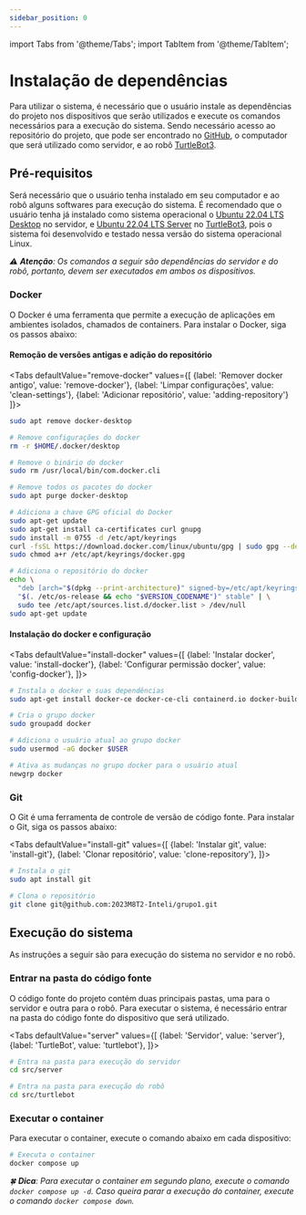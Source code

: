 ```yaml
---
sidebar_position: 0
---
```


import Tabs from '@theme/Tabs';
import TabItem from '@theme/TabItem';

# Instalação de dependências

Para utilizar o sistema, é necessário que o usuário instale as dependências do projeto nos dispositivos que serão utilizados e execute os comandos necessários para a execução do sistema. Sendo necessário acesso ao repositório do projeto, que pode ser encontrado no [GitHub](https://github.com/2023M8T2-Inteli/grupo1/), o computador que será utilizado como servidor, e ao robô [TurtleBot3](https://www.turtlebot.com/turtlebot3/).

## Pré-requisitos

Será necessário que o usuário tenha instalado em seu computador e ao robô alguns softwares para execução do sistema. É recomendado que o usuário tenha já instalado como sistema operacional o [Ubuntu 22.04 LTS Desktop](https://ubuntu.com/download/desktop) no servidor, e [Ubuntu 22.04 LTS Server](https://ubuntu.com/download/server) no [TurtleBot3](https://www.turtlebot.com/turtlebot3/), pois o sistema foi desenvolvido e testado nessa versão do sistema operacional Linux.

_:warning: **Atenção**: Os comandos a seguir são dependências do servidor e do robô, portanto, devem ser executados em ambos os dispositivos._

### Docker

O Docker é uma ferramenta que permite a execução de aplicações em ambientes isolados, chamados de containers. Para instalar o Docker, siga os passos abaixo:

#### Remoção de versões antigas e adição do repositório

<Tabs defaultValue="remove-docker" values={[
{label: 'Remover docker antigo', value: 'remove-docker'},
{label: 'Limpar configurações', value: 'clean-settings'},
{label: 'Adicionar repositório', value: 'adding-repository'}
]}>

<TabItem value="remove-docker">

```bash
sudo apt remove docker-desktop
```

</TabItem>

<TabItem value="clean-settings">

```bash
# Remove configurações do docker
rm -r $HOME/.docker/desktop

# Remove o binário do docker
sudo rm /usr/local/bin/com.docker.cli

# Remove todos os pacotes do docker
sudo apt purge docker-desktop
```

</TabItem>

<TabItem value="adding-repository">

```bash
# Adiciona a chave GPG oficial do Docker
sudo apt-get update
sudo apt-get install ca-certificates curl gnupg
sudo install -m 0755 -d /etc/apt/keyrings
curl -fsSL https://download.docker.com/linux/ubuntu/gpg | sudo gpg --dearmor -o /etc/apt/keyrings/docker.gpg
sudo chmod a+r /etc/apt/keyrings/docker.gpg

# Adiciona o repositório do docker
echo \
  "deb [arch="$(dpkg --print-architecture)" signed-by=/etc/apt/keyrings/docker.gpg] https://download.docker.com/linux/ubuntu \
  "$(. /etc/os-release && echo "$VERSION_CODENAME")" stable" | \
  sudo tee /etc/apt/sources.list.d/docker.list > /dev/null
sudo apt-get update
```

</TabItem>
</Tabs>

#### Instalação do docker e configuração

<Tabs defaultValue="install-docker" values={[
{label: 'Instalar docker', value: 'install-docker'},
{label: 'Configurar permissão docker', value: 'config-docker'},
]}>

<TabItem value="install-docker">

```bash
# Instala o docker e suas dependências
sudo apt-get install docker-ce docker-ce-cli containerd.io docker-buildx-plugin docker-compose-plugin
```

</TabItem>

<TabItem value="config-docker">

```bash
# Cria o grupo docker
sudo groupadd docker

# Adiciona o usuário atual ao grupo docker
sudo usermod -aG docker $USER

# Ativa as mudanças no grupo docker para o usuário atual
newgrp docker
```

</TabItem>

</Tabs>

### Git

O Git é uma ferramenta de controle de versão de código fonte. Para instalar o Git, siga os passos abaixo:

<Tabs defaultValue="install-git" values={[
{label: 'Instalar git', value: 'install-git'},
{label: 'Clonar repositório', value: 'clone-repository'},
]}>

<TabItem value="install-git">

```bash
# Instala o git
sudo apt install git
```

</TabItem>

<TabItem value="clone-repository">

```bash
# Clona o repositório
git clone git@github.com:2023M8T2-Inteli/grupo1.git
```

</TabItem>

</Tabs>

## Execução do sistema

As instruções a seguir são para execução do sistema no servidor e no robô.

### Entrar na pasta do código fonte

O código fonte do projeto contém duas principais pastas, uma para o servidor e outra para o robô. Para executar o sistema, é necessário entrar na pasta do código fonte do dispositivo que será utilizado.

<Tabs defaultValue="server" values={[
{label: 'Servidor', value: 'server'},
{label: 'TurtleBot', value: 'turtlebot'},
]}>

<TabItem value="server">

```bash
# Entra na pasta para execução do servidor
cd src/server
```

</TabItem>

<TabItem value="turtlebot">

```bash
# Entra na pasta para execução do robô
cd src/turtlebot
```

</TabItem>

</Tabs>

### Executar o container

Para executar o container, execute o comando abaixo em cada dispositivo:

```bash
# Executa o container
docker compose up
```

_:four_leaf_clover: **Dica**: Para executar o container em segundo plano, execute o comando `docker compose up -d`. Caso queira parar a execução do container, execute o comando `docker compose down`._
